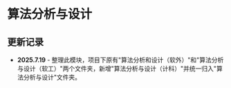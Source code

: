 # 算法分析与设计

## 更新记录
- **2025.7.19** - 整理此模块，项目下原有"算法分析和设计（软外）"和"算法分析与设计（软工）"两个文件夹，新增"算法分析与设计（计科）"并统一归入"算法分析与设计"文件夹。
